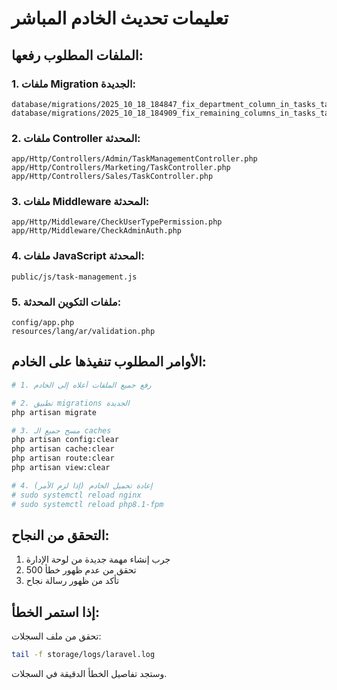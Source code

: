 # تعليمات تحديث الخادم المباشر

## الملفات المطلوب رفعها:

### 1. ملفات Migration الجديدة:
```
database/migrations/2025_10_18_184847_fix_department_column_in_tasks_table.php
database/migrations/2025_10_18_184909_fix_remaining_columns_in_tasks_table.php
```

### 2. ملفات Controller المحدثة:
```
app/Http/Controllers/Admin/TaskManagementController.php
app/Http/Controllers/Marketing/TaskController.php
app/Http/Controllers/Sales/TaskController.php
```

### 3. ملفات Middleware المحدثة:
```
app/Http/Middleware/CheckUserTypePermission.php
app/Http/Middleware/CheckAdminAuth.php
```

### 4. ملفات JavaScript المحدثة:
```
public/js/task-management.js
```

### 5. ملفات التكوين المحدثة:
```
config/app.php
resources/lang/ar/validation.php
```

## الأوامر المطلوب تنفيذها على الخادم:

```bash
# 1. رفع جميع الملفات أعلاه إلى الخادم

# 2. تطبيق migrations الجديدة
php artisan migrate

# 3. مسح جميع الـ caches
php artisan config:clear
php artisan cache:clear
php artisan route:clear
php artisan view:clear

# 4. إعادة تحميل الخادم (إذا لزم الأمر)
# sudo systemctl reload nginx
# sudo systemctl reload php8.1-fpm
```

## التحقق من النجاح:

1. جرب إنشاء مهمة جديدة من لوحة الإدارة
2. تحقق من عدم ظهور خطأ 500
3. تأكد من ظهور رسالة نجاح

## إذا استمر الخطأ:

تحقق من ملف السجلات:
```bash
tail -f storage/logs/laravel.log
```

وستجد تفاصيل الخطأ الدقيقة في السجلات.
